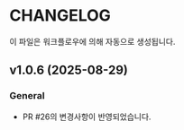 # CHANGELOG

이 파일은 워크플로우에 의해 자동으로 생성됩니다.
## v1.0.6 (2025-08-29)
### General
- PR #26의 변경사항이 반영되었습니다.

